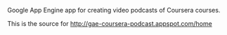 Google App Engine app for creating video podcasts of Coursera courses.

This is the source for http://gae-coursera-podcast.appspot.com/home

